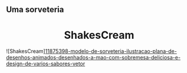 
## Uma sorveteria
<h1 align="center"> ShakesCream </h1>

![ShakesCream][11875398-modelo-de-sorveteria-ilustracao-plana-de-desenhos-animados-desenhados-a-mao-com-sobremesa-deliciosa-e-design-de-varios-sabores-vetor](https://github.com/user-attachments/assets/54f46b44-7931-49db-b577-7986a6982836)
